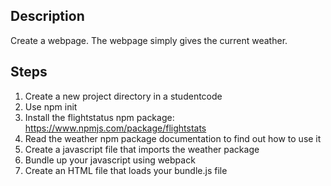 ## Description
Create a webpage. The webpage simply gives the current weather. 

## Steps
1. Create a new project directory in a studentcode
2. Use npm init
3. Install the flightstatus npm package: https://www.npmjs.com/package/flightstats
4. Read the weather npm package documentation to find out how to use it
5. Create a javascript file that imports the weather package 
6. Bundle up your javascript using webpack
7. Create an HTML file that loads your bundle.js file
